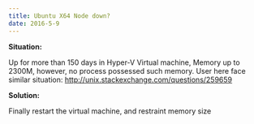 ```yaml
---
title: Ubuntu X64 Node down?
date: 2016-5-9
---
```


**Situation:** 

Up for more than 150 days in Hyper-V Virtual machine, Memory up to 2300M, however, no process
possessed such memory.  User here face similar situation:
<http://unix.stackexchange.com/questions/259659>

**Solution:** 

Finally restart the virtual machine, and restraint memory size

